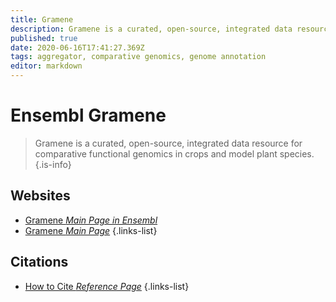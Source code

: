 ```yaml
---
title: Gramene
description: Gramene is a curated, open-source, integrated data resource for comparative functional genomics in crops and model plant species.
published: true
date: 2020-06-16T17:41:27.369Z
tags: aggregator, comparative genomics, genome annotation
editor: markdown
---
```


# Ensembl Gramene

> Gramene is a curated, open-source, integrated data resource for comparative functional genomics in crops and model plant species.
{.is-info}

 

## Websites

- [Gramene *Main Page in Ensembl*](http://ensembl.gramene.org/genome_browser/index.html)
- [Gramene *Main Page*](http://www.gramene.org/)
{.links-list}

## Citations

- [How to Cite *Reference Page*](http://www.gramene.org/cite)
{.links-list}

 